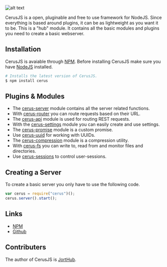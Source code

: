 ![alt text](https://i.imgur.com/owrQCO9.png "CerusJS")

CerusJS is a open, pluginable and free to use framework for NodeJS. Since everything is based around plugins, it can be as lightweight as you want it to be. This is a "hub" module. It contains all the basic modules and plugins you need to create a basic webserver.


## Installation
CerusJS is avaiable through [NPM](https://www.npmjs.com). 
Before installing CerusJS make sure you have [NodeJS](https://nodejs.org/en/download/) installed.
```bash
# Installs the latest version of CerusJS.
$ npm install cerus
```


## Plugins & Modules
- The [cerus-server](https://github.com/cerusjs/cerus-server) module contains all the server related functions.
- With [cerus-router](https://github.com/cerusjs/cerus-router) you can route requests based on their URL.
- The [cerus-api](https://github.com/cerusjs/cerus-api) module is used for routing REST requests.
- With the [cerus-settings](https://github.com/cerusjs/cerus-settings) module you can easily create and use settings.
- The [cerus-promise](https://github.com/cerusjs/cerus-promise) module is a custom promise.
- Use [cerus-uuid](https://github.com/cerusjs/cerus-uuid) for working with UUIDs.
- The [cerus-compression](https://github.com/cerusjs/cerus-compression) module is a compression utility.
- With [cerus-fs](https://github.com/cerusjs/cerus-fs) you can write to, read from and monitor files and directories.
- Use [cerus-sessions](https://github.com/cerusjs/cerus-sessions) to control user-sessions.


## Creating a Server
To create a basic server you only have to use the following code.
```javascript
var cerus = require("cerus")();
cerus.server().start();
```


## Links
- [NPM](https://www.npmjs.com/~cerusjs)
- [Github](https://github.com/cerusjs)


## Contributers
The author of CerusJS is [JortHub](https://github.com/JortHub).